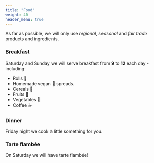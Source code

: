 ```yaml
---
title: "Food"
weight: 40
header_menu: true
---
```


As far as possible, we will only use _regional_, _seasonal_ and _fair trade_ products and ingredients.

### Breakfast

Saturday and Sunday we will serve breakfast from **9** to **12** each day - including:

- Rolls 🥖
- Homemade vegan 🌱 spreads.
- Cereals 🥣
- Fruits 🍎
- Vegetables 🥒
- Coffee ☕️

### Dinner

Friday night we cook a little something for you.

### Tarte flambée

On Saturday we will have tarte flambée!
